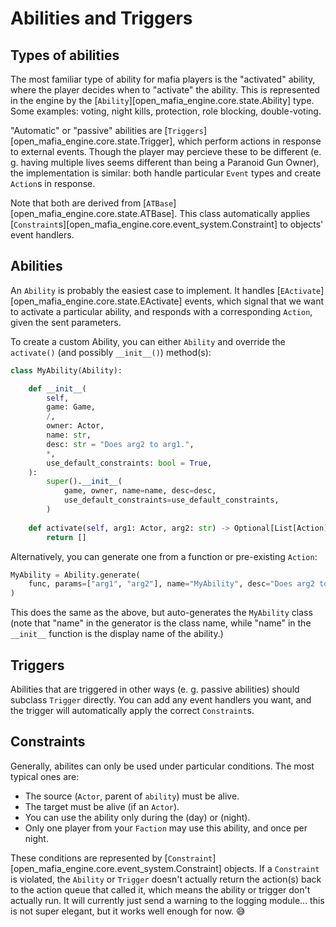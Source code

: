 # Abilities and Triggers

## Types of abilities

The most familiar type of ability for mafia players is the "activated" ability,
where the player decides when to "activate" the ability. This is represented in
the engine by the [`Ability`][open_mafia_engine.core.state.Ability] type.
Some examples: voting, night kills, protection, role blocking, double-voting.

"Automatic" or "passive" abilities are [`Triggers`][open_mafia_engine.core.state.Trigger],
which perform actions in response to external events.
Though the player may percieve these to be different (e. g. having multiple lives
seems different than being a Paranoid Gun Owner), the implementation is similar:
both handle particular `Event` types and create `Action`s in response.

Note that both are derived from [`ATBase`][open_mafia_engine.core.state.ATBase].
This class automatically applies [`Constraint`s][open_mafia_engine.core.event_system.Constraint]
to objects' event handlers.

## Abilities

An `Ability` is probably the easiest case to implement.
It handles [`EActivate`][open_mafia_engine.core.state.EActivate] events,
which signal that we want to activate a particular ability, and responds with
a corresponding `Action`, given the sent parameters.

To create a custom Ability, you can either `Ability` and override
the `activate()` (and possibly `__init__()`) method(s):

```python
class MyAbility(Ability):

    def __init__(
        self,
        game: Game,
        /,
        owner: Actor, 
        name: str,
        desc: str = "Does arg2 to arg1.",
        *,
        use_default_constraints: bool = True,
    ):
        super().__init__(
            game, owner, name=name, desc=desc, 
            use_default_constraints=use_default_constraints,
        )
    
    def activate(self, arg1: Actor, arg2: str) -> Optional[List[Action]]:
        return []
```

Alternatively, you can generate one from a function or pre-existing `Action`:

```python
MyAbility = Ability.generate(
    func, params=["arg1", "arg2"], name="MyAbility", desc="Does arg2 to arg1."
)
```

This does the same as the above, but auto-generates the `MyAbility` class
(note that "name" in the generator is the class name, while "name" in the
`__init__` function is the display name of the ability.)

## Triggers

Abilities that are triggered in other ways (e. g. passive abilities) should
subclass `Trigger` directly. You can add any event handlers you want, and the
trigger will automatically apply the correct `Constraint`s.

## Constraints

Generally, abilites can only be used under particular conditions.
The most typical ones are:

- The source (`Actor`, parent of `ability`) must be alive.
- The target must be alive (if an `Actor`).
- You can use the ability only during the (day) or (night).
- Only one player from your `Faction` may use this ability, and once per night.

These conditions are represented by [`Constraint`][open_mafia_engine.core.event_system.Constraint] objects.
If a `Constraint` is violated, the `Ability` or `Trigger` doesn't actually return
the action(s) back to the action queue that called it, which means the ability or
trigger don't actually run. It will currently just send a warning to the logging
module... this is not super elegant, but it works well enough for now. 😅
